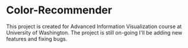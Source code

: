 # Color-Recommender
This project is created for Advanced Information Visualization course at University of Washington. The project is still on-going
I'll be adding new features and fixing bugs.
